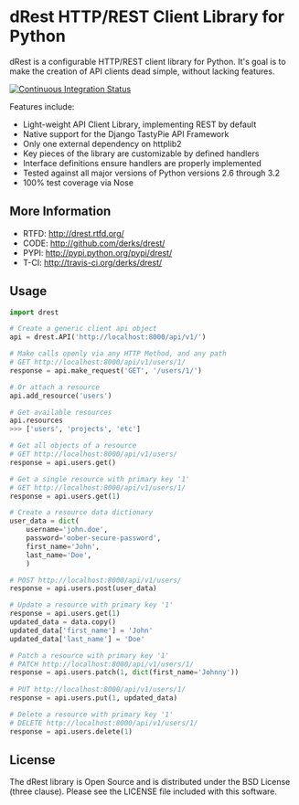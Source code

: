 dRest HTTP/REST Client Library for Python
=========================================

dRest is a configurable HTTP/REST client library for Python.  It's goal is to 
make the creation of API clients dead simple, without lacking features.  

[![Continuous Integration Status](https://secure.travis-ci.org/derks/drest.png)](http://travis-ci.org/derks/drest/)

Features include:

 * Light-weight API Client Library, implementing REST by default
 * Native support for the Django TastyPie API Framework
 * Only one external dependency on httplib2
 * Key pieces of the library are customizable by defined handlers
 * Interface definitions ensure handlers are properly implemented
 * Tested against all major versions of Python versions 2.6 through 3.2
 * 100% test coverage via Nose 
    
More Information
----------------

 * RTFD: http://drest.rtfd.org/
 * CODE: http://github.com/derks/drest/
 * PYPI: http://pypi.python.org/pypi/drest/
 * T-CI: http://travis-ci.org/derks/drest/
 
Usage
-----

```python
import drest

# Create a generic client api object
api = drest.API('http://localhost:8000/api/v1/')

# Make calls openly via any HTTP Method, and any path
# GET http://localhost:8000/api/v1/users/1/
response = api.make_request('GET', '/users/1/')

# Or attach a resource
api.add_resource('users')

# Get available resources
api.resources
>>> ['users', 'projects', 'etc']

# Get all objects of a resource
# GET http://localhost:8000/api/v1/users/
response = api.users.get()

# Get a single resource with primary key '1'
# GET http://localhost:8000/api/v1/users/1/
response = api.users.get(1)

# Create a resource data dictionary
user_data = dict(
    username='john.doe',
    password='oober-secure-password',
    first_name='John',
    last_name='Doe',
    )

# POST http://localhost:8000/api/v1/users/
response = api.users.post(user_data)

# Update a resource with primary key '1'
response = api.users.get(1)
updated_data = data.copy()
updated_data['first_name'] = 'John'
updated_data['last_name'] = 'Doe'

# Patch a resource with primary key '1'
# PATCH http://localhost:8000/api/v1/users/1/
response = api.users.patch(1, dict(first_name='Johnny'))
    
# PUT http://localhost:8000/api/v1/users/1/
response = api.users.put(1, updated_data)

# Delete a resource with primary key '1'
# DELETE http://localhost:8000/api/v1/users/1/
response = api.users.delete(1)
```
    
License
-------

The dRest library is Open Source and is distributed under the BSD License 
(three clause).  Please see the LICENSE file included with this software.  
